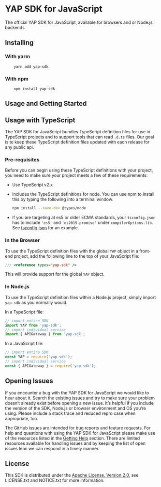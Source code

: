# YAP SDK for JavaScript

The official YAP SDK for JavaScript, available for browsers and or Node.js backends

## Installing

### With yarm
```
    yarn add yap-sdk
```

### With npm
```
    npm install yap-sdk
```

## Usage and Getting Started

## Usage with TypeScript
The YAP SDK for JavaScript bundles TypeScript definition files for use in TypeScript projects and to support tools that can read `.d.ts` files.
Our goal is to keep these TypeScript definition files updated with each release for any public api.

### Pre-requisites
Before you can begin using these TypeScript definitions with your project, you need to make sure your project meets a few of these requirements:

 * Use TypeScript v2.x
 * Includes the TypeScript definitions for node. You can use npm to install this by typing the following into a terminal window:

    ```sh
    npm install --save-dev @types/node
    ```

 * If you are targeting at es5 or older ECMA standards, your `tsconfig.json` has to include `'es5'` and `'es2015.promise'` under `compilerOptions.lib`.
 See [tsconfig.json](https://github.com/youngapp/yap-sdk-js/blob/master/ts/tsconfig.json) for an example.

### In the Browser
To use the TypeScript definition files with the global `YAP` object in a front-end project, add the following line to the top of your JavaScript file:

```javascript
/// <reference types="yap-sdk" />
```

This will provide support for the global `YAP` object.

### In Node.js
To use the TypeScript definition files within a Node.js project, simply import `yap-sdk` as you normally would.

In a TypeScript file:

```javascript
// import entire SDK
import YAP from 'yap-sdk';
// import individual service
import { APIGateway } from 'yap-sdk';
```

In a JavaScript file:

```javascript
// import entire SDK
const YAP = require('yap-sdk');
// import individual service
const { APIGateway } = require('yap-sdk');
```

## Opening Issues
If you encounter a bug with the YAP SDK for JavaScript we would like to hear
about it. Search the [existing issues](https://github.com/youngapp/yap-sdk-js/issues)
and try to make sure your problem doesn’t already exist before opening a new
issue. It’s helpful if you include the version of the SDK, Node.js or browser
environment and OS you’re using. Please include a stack trace and reduced repro
case when appropriate, too.

The GitHub issues are intended for bug reports and feature requests. For help
and questions with using the YAP SDK for JavaScript please make use of the
resources listed in the [Getting Help](https://github.com/youngapp/yap-sdk-js#getting-help)
section. There are limited resources available for handling issues and by
keeping the list of open issues lean we can respond in a timely manner.

## License

This SDK is distributed under the
[Apache License, Version 2.0](http://www.apache.org/licenses/LICENSE-2.0),
see LICENSE.txt and NOTICE.txt for more information.
